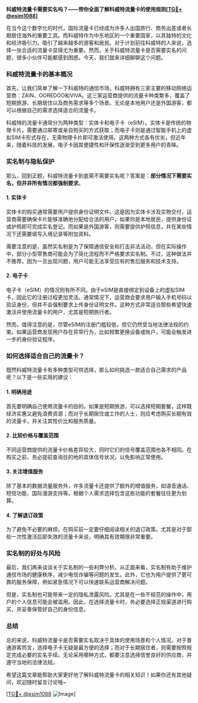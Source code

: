 **科威特流量卡需要实名吗？——带你全面了解科威特流量卡的使用规则[[TG💪+ @esim1088](https://t.me/s/esim1088)]**

在当今这个数字化的时代，国际流量卡已经成为许多人出国旅行、商务出差或者长期居住海外的重要工具。而科威特作为中东地区的一个重要国家，以其独特的文化和经济吸引力，吸引了越来越多的游客和居民。对于计划前往科威特的人来说，选择一张合适的流量卡显得尤为重要。然而，关于科威特流量卡是否需要实名的问题，很多小伙伴可能都感到困惑。今天，我们就来详细聊聊这个问题。

### 科威特流量卡的基本概况

首先，让我们简单了解一下科威特的通信市场。科威特拥有三家主要的移动网络运营商：ZAIN、OOREDOO和VIVA。这三家运营商提供的流量卡种类繁多，覆盖了短期旅游、长期居住以及商务需求等多个场景。无论是本地用户还是外国游客，都可以根据自己的需求选择适合的流量卡。

科威特的流量卡通常分为两种类型：实体卡和电子卡（eSIM）。实体卡是传统的物理卡片，需要通过邮寄或亲自购买的方式获取；而电子卡则是通过智能手机上的虚拟SIM卡形式存在，无需物理卡片即可激活使用。这两种方式各有优劣，但近年来，随着科技的发展，电子卡因其便捷性和环保性逐渐受到更多用户的青睐。

### 实名制与隐私保护

那么，回到正题，科威特流量卡到底需不需要实名呢？答案是：**部分情况下需要实名，但并非所有情况都强制要求**。

#### 1. **实体卡**
实体卡的购买通常需要用户提供身份证明文件。这是因为实体卡涉及实物交付，运营商需要确保卡片能够准确地分配给合法的用户。如果你是本地居民，提供身份证或护照即可完成实名登记。而如果是外国游客，则需要提供护照信息，并在某些情况下还需要填写入境记录等附加资料。

需要注意的是，虽然实名制是为了保障通信安全和打击非法活动，但在实际操作中，部分小型零售商可能会为了简化流程而不严格要求实名制。不过，这种做法并不推荐，因为一旦出现问题，用户可能无法享受应有的售后服务和技术支持。

#### 2. **电子卡**
电子卡（eSIM）的情况则有所不同。由于eSIM是直接绑定到设备上的虚拟SIM卡，因此它的注册过程更加灵活。通常情况下，运营商会要求用户输入手机号码以验证身份，但并不会强制要求上传身份证明文件。这种方式非常适合那些希望快速激活并使用流量卡的用户，尤其是短期旅行者。

然而，值得注意的是，尽管eSIM的注册门槛较低，但它仍然受当地法律法规的约束。如果运营商发现用户存在异常行为，比如频繁更换设备或账户，可能会触发进一步的身份验证程序。

### 如何选择适合自己的流量卡？

既然科威特流量卡有多种类型可供选择，那么如何挑选一款适合自己需求的产品呢？以下是一些实用的建议：

#### 1. **明确用途**
首先要明确自己使用流量卡的目的。如果是短期旅游，可以选择短期套餐，这样既经济实惠又避免浪费资源；而对于长期居住或工作的人士，则应考虑购买长期有效的流量卡，并关注其性价比和服务质量。

#### 2. **比较价格与覆盖范围**
不同运营商提供的流量卡价格差异较大，同时它们的信号覆盖范围也各不相同。在购买之前，务必提前查询目的地的具体信号状况，以免影响正常使用。

#### 3. **关注增值服务**
除了基本的数据流量服务外，许多流量卡还提供了额外的增值服务，如语音通话、短信功能、国际漫游支持等。根据个人需求选择包含这些功能的套餐往往更为划算。

#### 4. **了解退订政策**
为了避免不必要的麻烦，在购买前一定要仔细阅读相关的退订政策。尤其是对于那些一次性激活后即失效的流量卡来说，明确其有效期限非常重要。

### 实名制的好处与风险

最后，我们再来谈谈关于实名制的一些利弊分析。从正面来看，实名制有助于维护通信市场的健康秩序，减少电信诈骗等问题的发生。此外，它也为用户提供了更可靠的服务保障，例如紧急情况下可以快速联系运营商解决问题。

但是，实名制也可能带来一定的隐私泄露风险。尤其是在一些不规范的操作中，用户的个人信息可能会被滥用。因此，在选择流量卡时，务必要选择正规渠道进行购买，并妥善保管好自己的身份信息。

### 总结

总的来说，科威特流量卡是否需要实名取决于具体的使用场景和个人情况。对于普通游客而言，选择电子卡无疑是最方便的选择；而对于长期居住者，则需要按照规定完成必要的实名手续。无论采用哪种方式，都要注意选择信誉良好的供应商，并遵守当地的法律法规。

希望这篇文章能帮助大家更好地了解科威特流量卡的相关知识！如果你还有其他疑问，欢迎随时留言讨论哦~ 

[[TG💪+ @esim1088](https://t.me/s/esim1088) ![Image](https://i.postimg.cc/4NQfJmqS/Snipaste-2025-05-13-00-14-12.png)]
